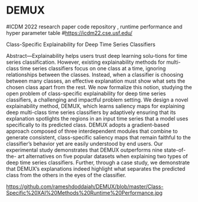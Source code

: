 # DEMUX
#ICDM 2022 research paper code repository , runtime performance and hyper parameter table
#https://icdm22.cse.usf.edu/

Class-Specific Explainability for Deep Time Series Classifiers

Abstract—Explainability helps users trust deep learning solu-tions for time series classification. However, existing explainability methods for multi-class time series classifiers focus on one class
at a time, ignoring relationships between the classes. Instead, when a classifier is choosing between many classes, an effective explanation must show what sets the chosen class apart from the
rest. We now formalize this notion, studying the open problem of class-specific explainability for deep time series classifiers, a challenging and impactful problem setting. We design a novel
explainability method, DEMUX, which learns saliency maps for explaining deep multi-class time series classifiers by adaptively ensuring that its explanation spotlights the regions in an input
time series that a model uses specifically to its predicted class. DEMUX adopts a gradient-based approach composed of three interdependent modules that combine to generate consistent,
class-specific saliency maps that remain faithful to the classifier’s behavior yet are easily understood by end users. Our experimental study demonstrates that DEMUX outperforms nine state-of-the-
art alternatives on five popular datasets when explaining two types of deep time series classifiers. Further, through a case study, we demonstrate that DEMUX’s explanations indeed highlight
what separates the predicted class from the others in the eyes of the classifier.

https://github.com/rameshdoddaiah/DEMUX/blob/master/Class-Specific%20XAI%20Methods%20Runtime%20Performance.jpg
